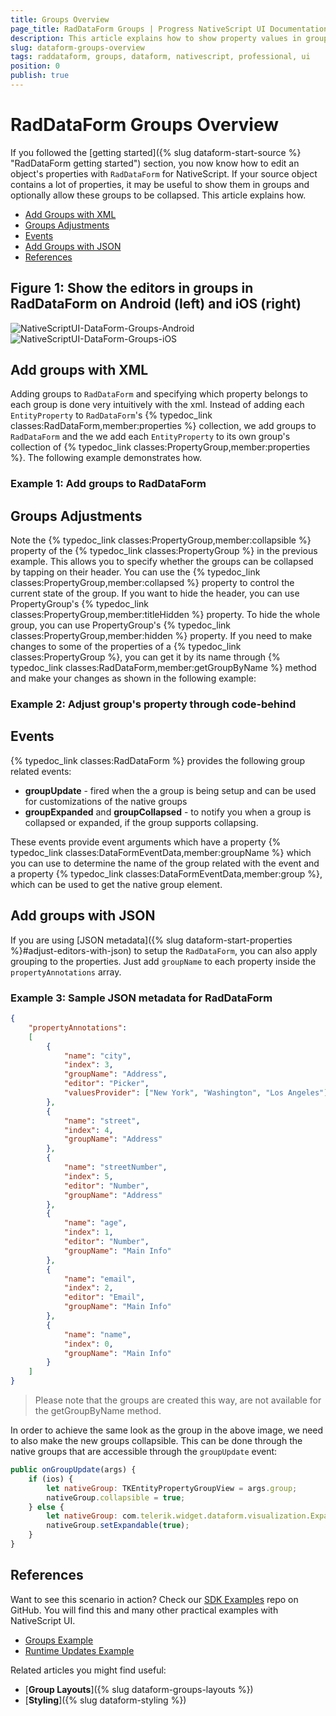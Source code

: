 ```yaml
---
title: Groups Overview
page_title: RadDataForm Groups | Progress NativeScript UI Documentation
description: This article explains how to show property values in groups and how to expand and collapse them.
slug: dataform-groups-overview
tags: raddataform, groups, dataform, nativescript, professional, ui
position: 0
publish: true
---
```


# RadDataForm Groups Overview

If you followed the [getting started]({% slug dataform-start-source %} "RadDataForm getting started") section, you now know how to edit an object's properties with `RadDataForm` for NativeScript. If your source object contains a lot of properties, it may be useful to show them in groups and optionally allow these groups to be collapsed. This article explains how.

* [Add Groups with XML](#add-groups-with-xml)
* [Groups Adjustments](#groups-adjustments)
* [Events](#events)
* [Add Groups with JSON](#add-groups-with-json)
* [References](#references)

## Figure 1: Show the editors in groups in RadDataForm on Android (left) and iOS (right)

![NativeScriptUI-DataForm-Groups-Android](../../../img/ns_ui/dataform-groups-overview-android.png "Groups in RadDataForm in Android") ![NativeScriptUI-DataForm-Groups-iOS](../../../img/ns_ui/dataform-groups-overview-ios.png "Groups in RadDataForm in iOS")

## Add groups with XML

Adding groups to `RadDataForm` and specifying which property belongs to each group is done very intuitively with the xml. Instead of adding each `EntityProperty` to `RadDataForm`'s {% typedoc_link classes:RadDataForm,member:properties %} collection, we add groups to `RadDataForm` and the we add each `EntityProperty` to its own group's collection of {% typedoc_link classes:PropertyGroup,member:properties %}. The following example demonstrates how.

### Example 1: Add groups to RadDataForm

<snippet id='dataform-groups-xml'/>

## Groups Adjustments

Note the {% typedoc_link classes:PropertyGroup,member:collapsible %} property of the {% typedoc_link classes:PropertyGroup %} in the previous example. This allows you to specify whether the groups can be collapsed by tapping on their header. You can use the {% typedoc_link classes:PropertyGroup,member:collapsed %} property to control the current state of the group. If you want to hide the header, you can use PropertyGroup's {% typedoc_link classes:PropertyGroup,member:titleHidden %} property. To hide the whole group, you can use PropertyGroup's {% typedoc_link classes:PropertyGroup,member:hidden %} property. If you need to make changes to some of the properties of a {% typedoc_link classes:PropertyGroup %}, you can get it by its name through {% typedoc_link classes:RadDataForm,member:getGroupByName %} method and make your changes as shown in the following example:

### Example 2: Adjust group's property through code-behind

<snippet id='dataform-groups-code'/>

## Events

{% typedoc_link classes:RadDataForm %} provides the following group related events:

* **groupUpdate** - fired when the a group is being setup and can be used for customizations of the native groups
* **groupExpanded** and **groupCollapsed** - to notify you when a group is collapsed or expanded, if the group supports collapsing.

These events provide event arguments which have a property {% typedoc_link classes:DataFormEventData,member:groupName %} which you can use to determine the name of the group related with the event and a property {% typedoc_link classes:DataFormEventData,member:group %}, which can be used to get the native group element.

## Add groups with JSON

If you are using [JSON metadata]({% slug dataform-start-properties %}#adjust-editors-with-json) to setup the `RadDataForm`, you can also apply grouping to the properties. Just add `groupName` to each property inside the `propertyAnnotations` array.

### Example 3: Sample JSON metadata for RadDataForm

``` JSON
{
    "propertyAnnotations":
    [
        {
            "name": "city",
            "index": 3,
            "groupName": "Address",
            "editor": "Picker",
            "valuesProvider": ["New York", "Washington", "Los Angeles"]
        },
        {
            "name": "street",
            "index": 4,
            "groupName": "Address"
        },
        {
            "name": "streetNumber",
            "index": 5,
            "editor": "Number",
            "groupName": "Address"
        },
        {
            "name": "age",
            "index": 1,
            "editor": "Number",
            "groupName": "Main Info"
        },
        {
            "name": "email",
            "index": 2,
            "editor": "Email",
            "groupName": "Main Info"
        },
        {
            "name": "name",
            "index": 0,
            "groupName": "Main Info"
        }
    ]
}
```

> Please note that the groups are created this way, are not available for the getGroupByName method.

In order to achieve the same look as the group in the above image, we need to also make the new groups collapsible. This can be done through the native groups that are accessible through the `groupUpdate` event:

``` JavaScript
public onGroupUpdate(args) {
    if (ios) {
        let nativeGroup: TKEntityPropertyGroupView = args.group;
        nativeGroup.collapsible = true;
    } else {
        let nativeGroup: com.telerik.widget.dataform.visualization.ExpandableEditorGroup = args.group;
        nativeGroup.setExpandable(true);
    }
}
```

## References

Want to see this scenario in action?
Check our [SDK Examples](https://github.com/NativeScript/nativescript-ui-samples) repo on GitHub. You will find this and many other practical examples with NativeScript UI.

* [Groups Example](https://github.com/NativeScript/nativescript-ui-samples/tree/master/dataform/app/examples/groups)
* [Runtime Updates Example](https://github.com/NativeScript/nativescript-ui-samples/tree/master/dataform/app/examples/runtime-updates)

Related articles you might find useful:

* [**Group Layouts**]({% slug dataform-groups-layouts %})
* [**Styling**]({% slug dataform-styling %})

